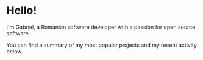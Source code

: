 # Hello!

I'm Gabriel, a Romanian software developer with a passion for open source software.

You can find a summary of my most popular projects and my recent activity below.
